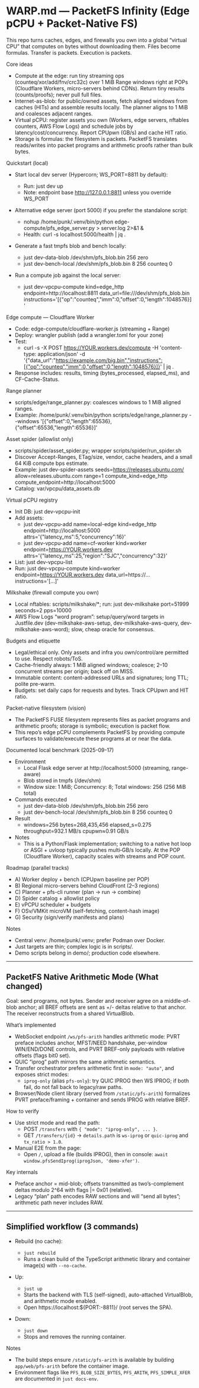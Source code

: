 # WARP.md — PacketFS Infinity (Edge pCPU + Packet-Native FS)

This repo turns caches, edges, and firewalls you own into a global “virtual CPU” that computes on bytes without downloading them. Files become formulas. Transfer is packets. Execution is packets.

Core ideas

- Compute at the edge: run tiny streaming ops (counteq/xor/add/fnv/crc32c) over 1 MiB Range windows right at POPs (Cloudflare Workers, micro-servers behind CDNs). Return tiny results (counts/proofs); never pull full files.
- Internet-as-blob: for public/owned assets, fetch aligned windows from caches (HITs) and assemble results locally. The planner aligns to 1 MiB and coalesces adjacent ranges.
- Virtual pCPU: register assets you own (Workers, edge servers, nftables counters, AWS Flow Logs) and schedule jobs by latency/cost/concurrency. Report CPUpwn (GB/s) and cache HIT ratio.
- Storage is formulas: the filesystem is packets. PacketFS translates reads/writes into packet programs and arithmetic proofs rather than bulk bytes.

Quickstart (local)

- Start local dev server (Hypercorn; WS_PORT=8811 by default):

  - Run: just dev up
  - Note: endpoint base http://127.0.0.1:8811 unless you override WS_PORT
- Alternative edge server (port 5000) if you prefer the standalone script:

  - nohup /home/punk/.venv/bin/python edge-compute/pfs_edge_server.py > server.log 2>&1 &
  - Health: curl -s localhost:5000/health | jq .
- Generate a fast tmpfs blob and bench locally:

  - just dev-data-blob /dev/shm/pfs_blob.bin 256 zero
  - just dev-bench-local /dev/shm/pfs_blob.bin 8 256 counteq 0
- Run a compute job against the local server:

  - just dev-vpcpu-compute kind=edge_http endpoint=http://localhost:8811 data_url=file:///dev/shm/pfs_blob.bin instructions='[{"op":"counteq","imm":0,"offset":0,"length":1048576}]'

Edge compute — Cloudflare Worker

- Code: edge-compute/cloudflare-worker.js (streaming + Range)
- Deploy: wrangler publish (add a wrangler.toml for your zone)
- Test:
  - curl -s -X POST https://YOUR.workers.dev/compute -H 'content-type: application/json' -d '{"data_url":"https://example.com/big.bin","instructions":[{"op":"counteq","imm":0,"offset":0,"length":1048576}]}' | jq .
- Response includes: results, timing (bytes_processed, elapsed_ms), and CF-Cache-Status.

Range planner

- scripts/edge/range_planner.py: coalesces windows to 1 MiB aligned ranges.
- Example: /home/punk/.venv/bin/python scripts/edge/range_planner.py --windows '[{"offset":0,"length":65536},{"offset":65536,"length":65536}]'

Asset spider (allowlist only)

- scripts/spider/asset_spider.py; wrapper scripts/spider/run_spider.sh
- Discover Accept-Ranges, ETag/size, vendor, cache headers, and a small 64 KiB compute bps estimate.
- Example: just dev-spider-assets seeds=https://releases.ubuntu.com/ allow=releases.ubuntu.com range=1 compute_kind=edge_http compute_endpoint=http://localhost:5000
- Catalog: var/vpcpu/data_assets.db

Virtual pCPU registry

- Init DB: just dev-vpcpu-init
- Add assets:
  - just dev-vpcpu-add name=local-edge kind=edge_http endpoint=http://localhost:5000 attrs='{"latency_ms":5,"concurrency":16}'
  - just dev-vpcpu-add name=cf-worker kind=worker endpoint=https://YOUR.workers.dev attrs='{"latency_ms":25,"region":"SJC","concurrency":32}'
- List: just dev-vpcpu-list
- Run: just dev-vpcpu-compute kind=worker endpoint=https://YOUR.workers.dev data_url=https://… instructions='[...]'

Milkshake (firewall compute you own)

- Local nftables: scripts/milkshake/*; run: just dev-milkshake port=51999 seconds=2 pps=10000
- AWS Flow Logs “word program”: setup/query/word targets in Justfile.dev (dev-milkshake-aws-setup, dev-milkshake-aws-query, dev-milkshake-aws-word); slow, cheap oracle for consensus.

Budgets and etiquette

- Legal/ethical only. Only assets and infra you own/control/are permitted to use. Respect robots/ToS.
- Cache-friendly always: 1 MiB aligned windows; coalesce; 2–10 concurrent streams per origin; back off on MISS.
- Immutable content: content-addressed URLs and signatures; long TTL; polite pre-warm.
- Budgets: set daily caps for requests and bytes. Track CPUpwn and HIT ratio.

Packet-native filesystem (vision)

- The PacketFS FUSE filesystem represents files as packet programs and arithmetic proofs; storage is symbolic; execution is packet flow.
- This repo’s edge pCPU complements PacketFS by providing compute surfaces to validate/execute these programs at or near the data.

Documented local benchmark (2025-09-17)

- Environment
  - Local Flask edge server at http://localhost:5000 (streaming, range-aware)
  - Blob stored in tmpfs (/dev/shm)
  - Window size: 1 MiB; Concurrency: 8; Total windows: 256 (256 MiB total)
- Commands executed
  - just dev-data-blob /dev/shm/pfs_blob.bin 256 zero
  - just dev-bench-local /dev/shm/pfs_blob.bin 8 256 counteq 0
- Result
  - windows=256 bytes=268,435,456 elapsed_s=0.275 throughput=932.1 MB/s cpupwn≈0.91 GB/s
- Notes
  - This is a Python/Flask implementation; switching to a native hot loop or ASGI + uvloop typically pushes multi‑GB/s locally. At the POP (Cloudflare Worker), capacity scales with streams and POP count.

Roadmap (parallel tracks)

- A) Worker deploy + bench (CPUpwn baseline per POP)
- B) Regional micro-servers behind CloudFront (2–3 regions)
- C) Planner + pfs-cli runner (plan → run → combine)
- D) Spider catalog + allowlist policy
- E) vPCPU scheduler + budgets
- F) OSv/VMKit microVM (self-fetching, content-hash image)
- G) Security (sign/verify manifests and plans)

Notes

- Central venv: /home/punk/.venv; prefer Podman over Docker.
- Just targets are thin; complex logic is in scripts/.
- Demo scripts belong in demo/; production code elsewhere.

---

## PacketFS Native Arithmetic Mode (What changed)

Goal: send programs, not bytes. Sender and receiver agree on a middle-of-blob anchor; all BREF offsets are sent as +/- deltas relative to that anchor. The receiver reconstructs from a shared VirtualBlob.

What’s implemented

- WebSocket endpoint `/ws/pfs-arith` handles arithmetic mode: PVRT preface includes anchor, MFST/NEED handshake, per-window WIN/END/DONE controls, and PVRT BREF-only payloads with relative offsets (flags bit0 set).
- QUIC “iprog” path mirrors the same arithmetic semantics.
- Transfer orchestrator prefers arithmetic first in `mode: "auto"`, and exposes strict modes:
  - `iprog-only` (alias `pfs-only`): try QUIC IPROG then WS IPROG; if both fail, do not fall back to legacy/raw paths.
- Browser/Node client library (served from `/static/pfs-arith`) formalizes PVRT preface/framing + container and sends IPROG with relative BREF.

How to verify

- Use strict mode and read the path:
  - POST `/transfers` with `{ "mode": "iprog-only", ... }`.
  - GET `/transfers/{id}` → `details.path` is `ws-iprog` or `quic-iprog` and `tx_ratio > 1.0`.
- Manual E2E from the page:
  - Open `/`, upload a file (builds IPROG), then in console: `await window.pfsSendIprog(iprogJson, 'demo-xfer')`.

Key internals

- Preface anchor = mid-blob; offsets transmitted as two’s-complement deltas modulo 2^64 with flags |= 0x01 (relative).
- Legacy “plan” path encodes RAW sections and will “send all bytes”; arithmetic path never includes RAW.

---

## Simplified workflow (3 commands)

- Rebuild (no cache):

  - `just rebuild`
  - Runs a clean build of the TypeScript arithmetic library and container image(s) with `--no-cache`.
- Up:

  - `just up`
  - Starts the backend with TLS (self-signed), auto-attached VirtualBlob, and arithmetic mode enabled.
  - Open https://localhost:${PORT:-8811}/ (root serves the SPA).
- Down:

  - `just down`
  - Stops and removes the running container.

Notes

- The build steps ensure `/static/pfs-arith` is available by building `app/web/pfs-arith` before the container image.
- Environment flags like `PFS_BLOB_SIZE_BYTES`, `PFS_ARITH`, `PFS_SIMPLE_XFER` are documented in `just docs-env`.
